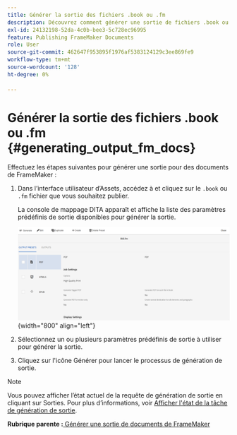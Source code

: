 ```yaml
---
title: Générer la sortie des fichiers .book ou .fm
description: Découvrez comment générer une sortie de fichiers .book ou .fm dans AEM Guides.
exl-id: 24132198-52da-4c0b-bee3-5c728ec96995
feature: Publishing FrameMaker Documents
role: User
source-git-commit: 462647f953895f1976af5383124129c3ee869fe9
workflow-type: tm+mt
source-wordcount: '128'
ht-degree: 0%

---
```


# Générer la sortie des fichiers .book ou .fm {#generating_output_fm_docs}

Effectuez les étapes suivantes pour générer une sortie pour des documents de FrameMaker :

1. Dans l’interface utilisateur d’Assets, accédez à et cliquez sur le `.book` ou `.fm` fichier que vous souhaitez publier.

   La console de mappage DITA apparaît et affiche la liste des paramètres prédéfinis de sortie disponibles pour générer la sortie.

   ![](images/publish-fm-doc.png){width="800" align="left"}

1. Sélectionnez un ou plusieurs paramètres prédéfinis de sortie à utiliser pour générer la sortie.

1. Cliquez sur l&#39;icône Générer pour lancer le processus de génération de sortie.


>[!NOTE]
>
> Vous pouvez afficher l’état actuel de la requête de génération de sortie en cliquant sur Sorties. Pour plus d’informations, voir [Afficher l&#39;état de la tâche de génération de sortie](fm-output-view-status.md).

**Rubrique parente :**[ Générer une sortie de documents de FrameMaker](fm-output-generatation.md)
